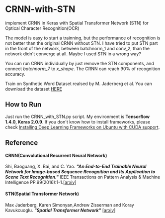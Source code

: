 # CRNN-with-STN
implement CRNN in Keras with Spatial Transformer Network (STN) for Optical Character Recognition(OCR)


The model is easy to start a trainning, but the performance of recognition is not better than the original CRNN without STN.
I have tried to put STN part in the front of the network, between batchnorm_1 and conv_2, than the network didn't converge at all. Maybe I used STN in a wrong way?


You can run CRNN individually by just remove the STN components, and connect *batchnorm_7* to *x_shape*. The CRNN can reach 90% of recognition accuracy.

Train on Synthetic Word Dataset realsed by M. Jaderberg et al. You can download the dataset [HERE](http://www.robots.ox.ac.uk/~vgg/data/text/#sec-synth)


## How to Run
Just run the CRNN_with_STN.py script.
My environment is **Tensorflow 1.4.0, Keras 2.0.9**. If you don't know how to install frameworks, please check [
Installing Deep Learning Frameworks on Ubuntu with CUDA support](https://www.learnopencv.com/installing-deep-learning-frameworks-on-ubuntu-with-cuda-support/).


## Reference
#### CRNN(Convolutional Recurrent Neural Network)
Shi, Baoguang, X. Bai, and C. Yao. ***"An End-to-End Trainable Neural Network for Image-based Sequence Recognition and Its Application to Scene Text Recognition."*** IEEE Transactions on Pattern Analysis & Machine Intelligence PP.99(2016):1-1.[[arxiv]](https://arxiv.org/abs/1507.05717)
#### STN(Spatial Transformer Network)
Max Jaderberg, Karen Simonyan,Andrew Zisserman and Koray Kavukcuoglu. ***"Spatial Transformer Network"*** [[arxiv]](https://arxiv.org/abs/1506.02025)

